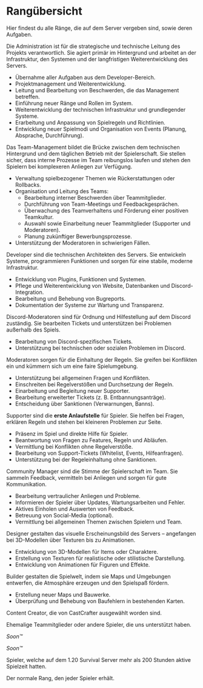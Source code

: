 # Rangübersicht

Hier findest du alle Ränge, die auf dem Server vergeben sind, sowie deren Aufgaben.

<tabs>
<tab title="Administration" id="admin">
<deflist>
<def title="Beschreibung" id="description-admin">

Die Administration ist für die strategische und technische Leitung des Projekts verantwortlich.
Sie agiert primär im Hintergrund und arbeitet an der Infrastruktur, den Systemen und der
langfristigen Weiterentwicklung des Servers.

</def>
<def title="Aufgaben" id="tasks-admin">

- Übernahme aller Aufgaben aus dem Developer-Bereich.
- Projektmanagement und Weiterentwicklung.
- Leitung und Bearbeitung von Beschwerden, die das Management betreffen.
- Einführung neuer Ränge und Rollen im System.
- Weiterentwicklung der technischen Infrastruktur und grundlegender Systeme.
- Erarbeitung und Anpassung von Spielregeln und Richtlinien.
- Entwicklung neuer Spielmodi und Organisation von Events (Planung, Absprache, Durchführung).

</def>
</deflist>
</tab>

<tab title="Management" id="management">
<deflist>
<def title="Beschreibung" id="description-management">

Das Team-Management bildet die Brücke zwischen dem technischen Hintergrund und dem täglichen Betrieb
mit der Spielerschaft.
Sie stellen sicher, dass interne Prozesse im Team reibungslos laufen und stehen den Spielern bei
komplexeren Anliegen zur Verfügung.

</def>
<def title="Aufgaben" id="tasks-management">

- Verwaltung spielbezogener Themen wie Rückerstattungen oder Rollbacks.
- Organisation und Leitung des Teams:
    - Bearbeitung interner Beschwerden über Teammitglieder.
    - Durchführung von Team-Meetings und Feedbackgesprächen.
    - Überwachung des Teamverhaltens und Förderung einer positiven Teamkultur.
    - Auswahl sowie Einarbeitung neuer Teammitglieder (Supporter und Moderatoren).
    - Planung zukünftiger Bewerbungsprozesse.
- Unterstützung der Moderatoren in schwierigen Fällen.

</def>
</deflist>
</tab>

<tab title="Developer" id="developer">
<deflist>
<def title="Beschreibung" id="description-developer">

Developer sind die technischen Architekten des Servers.
Sie entwickeln Systeme, programmieren Funktionen und sorgen für eine stabile, moderne Infrastruktur.

</def>
<def title="Aufgaben" id="tasks-developer">

- Entwicklung von Plugins, Funktionen und Systemen.
- Pflege und Weiterentwicklung von Website, Datenbanken und Discord-Integration.
- Bearbeitung und Behebung von Bugreports.
- Dokumentation der Systeme zur Wartung und Transparenz.

</def>
</deflist>
</tab>

<tab title="Discord Moderator" id="discord-moderator">
<deflist>
<def title="Beschreibung" id="description-discord-moderator">

Discord-Moderatoren sind für Ordnung und Hilfestellung auf dem Discord zuständig.
Sie bearbeiten Tickets und unterstützen bei Problemen außerhalb des Spiels.

</def>
<def title="Aufgaben" id="tasks-discord-moderator">

- Bearbeitung von Discord-spezifischen Tickets.
- Unterstützung bei technischen oder sozialen Problemen im Discord.

</def>
</deflist>
</tab>

<tab title="Moderator" id="moderator">
<deflist>
<def title="Beschreibung" id="description-moderator">

Moderatoren sorgen für die Einhaltung der Regeln.
Sie greifen bei Konflikten ein und kümmern sich um eine faire Spielumgebung.

</def>
<def title="Aufgaben" id="tasks-moderator">

- Unterstützung bei allgemeinen Fragen und Konflikten.
- Einschreiten bei Regelverstößen und Durchsetzung der Regeln.
- Einarbeitung und Begleitung neuer Supporter.
- Bearbeitung erweiterter Tickets (z. B. Entbannungsanträge).
- Entscheidung über Sanktionen (Verwarnungen, Banns).

</def>
</deflist>
</tab>

<tab title="Supporter" id="supporter">
<deflist>
<def title="Beschreibung" id="description-supporter">

Supporter sind die **erste Anlaufstelle** für Spieler.
Sie helfen bei Fragen, erklären Regeln und stehen bei kleineren Problemen zur Seite.

</def>
<def title="Aufgaben" id="tasks-supporter">

- Präsenz im Spiel und direkte Hilfe für Spieler.
- Beantwortung von Fragen zu Features, Regeln und Abläufen.
- Vermittlung bei Konflikten ohne Regelverstöße.
- Bearbeitung von Support-Tickets (Whitelist, Events, Hilfeanfragen).
- Unterstützung bei der Regeleinhaltung ohne Sanktionen.

</def>
</deflist>
</tab>

<tab title="Community Manager" id="community-manager">
<deflist>
<def title="Beschreibung" id="description-community-manager">

Community Manager sind die Stimme der Spielerschaft im Team.
Sie sammeln Feedback, vermitteln bei Anliegen und sorgen für gute Kommunikation.

</def>
<def title="Aufgaben" id="tasks-community-manager">

- Bearbeitung vertraulicher Anliegen und Probleme.
- Informieren der Spieler über Updates, Wartungsarbeiten und Fehler.
- Aktives Einholen und Auswerten von Feedback.
- Betreuung von Social-Media (optional).
- Vermittlung bei allgemeinen Themen zwischen Spielern und Team.

</def>
</deflist>
</tab>

<tab title="Designer" id="designer">
<deflist>
<def title="Beschreibung" id="description-designer">

Designer gestalten das visuelle Erscheinungsbild des Servers – angefangen bei 3D-Modellen über
Texturen bis zu Animationen.

</def>
<def title="Aufgaben" id="tasks-designer">

- Entwicklung von 3D-Modellen für Items oder Charaktere.
- Erstellung von Texturen für realistische oder stilistische Darstellung.
- Entwicklung von Animationen für Figuren und Effekte.

</def>
</deflist>
</tab>

<tab title="Builder" id="builder">
<deflist>
<def title="Beschreibung" id="description-builder">

Builder gestalten die Spielwelt, indem sie Maps und Umgebungen entwerfen, die Atmosphäre erzeugen
und den Spielspaß fördern.

</def>
<def title="Aufgaben" id="tasks-builder">

- Erstellung neuer Maps und Bauwerke.
- Überprüfung und Behebung von Baufehlern in bestehenden Karten.

</def>
</deflist>
</tab>
</tabs>

<tabs>
<tab title="Creator" id="creator">
<deflist>
<def title="Beschreibung" id="description-creator">

Content Creator, die von CastCrafter ausgewählt worden sind.

</def>
</deflist>
</tab>

<tab title="Contributor" id="contributor">
<deflist>
<def title="Beschreibung" id="description-contributor">

Ehemalige Teammitglieder oder andere Spieler, die uns unterstützt haben.

</def>
</deflist>
</tab>

<tab title="Premium+" id="premium-plus">
<deflist>
<def title="Beschreibung" id="description-premium-plus">

*Soon™*

</def>
</deflist>
</tab>

<tab title="Premium" id="premium">
<deflist>
<def title="Beschreibung" id="description-premium">

*Soon™*

</def>
</deflist>
</tab>

<tab title="Veteran" id="veteran">
<deflist>
<def title="Beschreibung" id="description-veteran">

Spieler, welche auf dem 1.20 Survival Server mehr als 200 Stunden aktive Spielzeit hatten.

</def>
</deflist>
</tab>

<tab title="Player" id="player">
<deflist>
<def title="Beschreibung" id="description-player">

Der normale Rang, den jeder Spieler erhält.

</def>
</deflist>
</tab>
</tabs>
